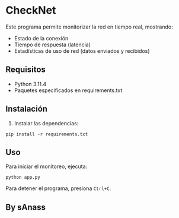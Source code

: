 # CheckNet

Este programa permite monitorizar la red en tiempo real, mostrando:
- Estado de la conexión
- Tiempo de respuesta (latencia)
- Estadísticas de uso de red (datos enviados y recibidos)

## Requisitos
- Python 3.11.4
- Paquetes especificados en requirements.txt

## Instalación

1. Instalar las dependencias:
```
pip install -r requirements.txt 
```

## Uso

Para iniciar el monitoreo, ejecuta:
```
python app.py
```

Para detener el programa, presiona `Ctrl+C`.


## By sAnass